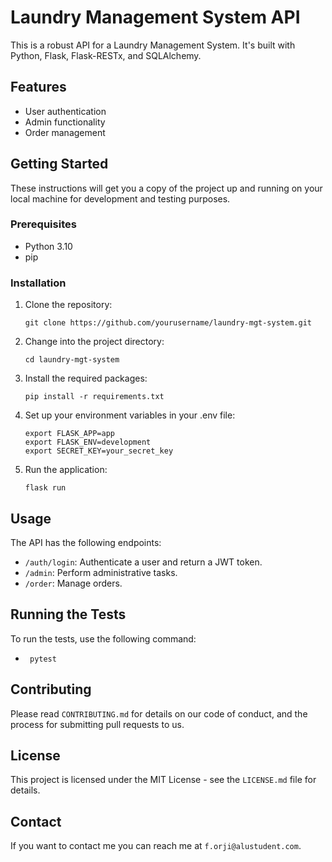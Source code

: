 # Laundry Management System API

This is a robust API for a Laundry Management System. It's built with Python, Flask, Flask-RESTx, and SQLAlchemy.

## Features

- User authentication
- Admin functionality
- Order management

## Getting Started

These instructions will get you a copy of the project up and running on your local machine for development and testing purposes.

### Prerequisites

- Python 3.10
- pip

### Installation

1. Clone the repository:
    ```
    git clone https://github.com/yourusername/laundry-mgt-system.git
    ```
2. Change into the project directory:
    ```
    cd laundry-mgt-system
    ```
3. Install the required packages:
    ```
    pip install -r requirements.txt
    ```
4. Set up your environment variables in your .env file:
    ```
    export FLASK_APP=app
    export FLASK_ENV=development
    export SECRET_KEY=your_secret_key
   ```
5. Run the application:
    ```
    flask run
    ```

## Usage

The API has the following endpoints:

- `/auth/login`: Authenticate a user and return a JWT token.
- `/admin`: Perform administrative tasks.
- `/order`: Manage orders.

## Running the Tests

To run the tests, use the following command:
 - ```
    pytest
    ```
## Contributing

Please read `CONTRIBUTING.md` for details on our code of conduct, and the process for submitting pull requests to us.

## License

This project is licensed under the MIT License - see the `LICENSE.md` file for details.

## Contact

If you want to contact me you can reach me at `f.orji@alustudent.com`.